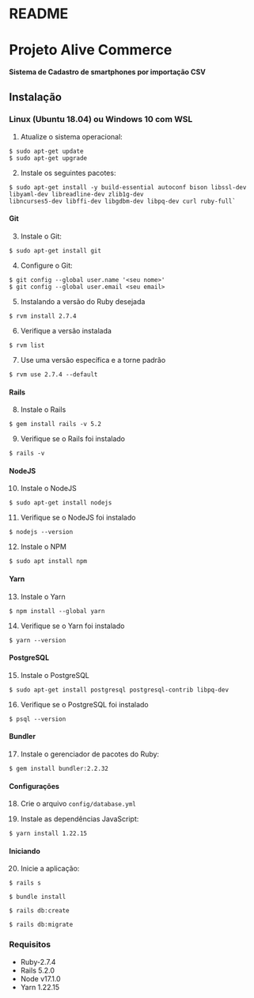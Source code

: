 # README

# Projeto Alive Commerce
**Sistema de Cadastro de smartphones por importação CSV**

## Instalação

### Linux (Ubuntu 18.04) ou Windows 10 com WSL

1. Atualize o sistema operacional:
```
$ sudo apt-get update
$ sudo apt-get upgrade
```
2. Instale os seguintes pacotes:
```
$ sudo apt-get install -y build-essential autoconf bison libssl-dev libyaml-dev libreadline-dev zlib1g-dev
libncurses5-dev libffi-dev libgdbm-dev libpq-dev curl ruby-full`
```

#### Git

3. Instale o Git:
```
$ sudo apt-get install git
```

4. Configure o Git:
```
$ git config --global user.name '<seu nome>'
$ git config --global user.email <seu email>
```

5. Instalando a versão do Ruby desejada
```
$ rvm install 2.7.4
```

6. Verifique a versão instalada
```
$ rvm list
```

7. Use uma versão específica e a torne padrão
```
$ rvm use 2.7.4 --default
```

#### Rails

8. Instale o Rails
```
$ gem install rails -v 5.2
```

9. Verifique se o Rails foi instalado
```
$ rails -v
```

#### NodeJS

10. Instale o NodeJS
```
$ sudo apt-get install nodejs
```

11. Verifique se o NodeJS foi instalado
```
$ nodejs --version
```

12. Instale o NPM
```
$ sudo apt install npm
```

#### Yarn

13. Instale o Yarn
```
$ npm install --global yarn
```

14. Verifique se o Yarn foi instalado
```
$ yarn --version
```

#### PostgreSQL

15. Instale o PostgreSQL
```
$ sudo apt-get install postgresql postgresql-contrib libpq-dev
```

16. Verifique se o PostgreSQL foi instalado
```
$ psql --version
```

#### Bundler

17. Instale o gerenciador de pacotes do Ruby:
```
$ gem install bundler:2.2.32
```

#### Configurações

18. Crie o arquivo `config/database.yml`

19. Instale as dependências JavaScript:
```
$ yarn install 1.22.15
```

#### Iniciando

20. Inicie a aplicação:
```
$ rails s

$ bundle install

$ rails db:create

$ rails db:migrate
```

### Requisitos
- Ruby-2.7.4
- Rails 5.2.0
- Node v17.1.0
- Yarn 1.22.15
